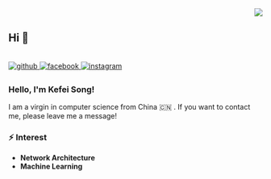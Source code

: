 <div align="right">
<img src="https://img.shields.io/badge/2022%2F7-yellow" align="right" />
</div>  
​    

## Hi 👋                                                                                            
<br/>
<a href="https://github.com/blog666" target="_blank"><img src=https://img.shields.io/badge/GITHUB-black alt=github style="margin-bottom: 5px;" />
</a>
<a href="https://www.blog666.github.io" target="_blank">
<img src=https://img.shields.io/badge/BLOG-blue alt=facebook style="margin-bottom: 5px;" />
</a>
<a href="https://img.shields.io/badge/Email-%20akairiyo%40outlook.com-pink" target="_blank">
<img src=https://img.shields.io/badge/Email-%20akairiyo%40outlook.com-pink alt=instagram style="margin-bottom: 5px;" />
</a>

### Hello, I'm Kefei Song!

I am a virgin in computer science from China :cn: . If you want to contact me, please leave me a message!
<br/>

### ⚡ Interest

- **Network Architecture**
- **Machine Learning**